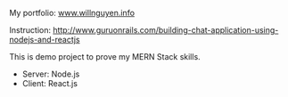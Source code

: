 My portfolio: www.willnguyen.info

Instruction: http://www.guruonrails.com/building-chat-application-using-nodejs-and-reactjs

This is demo project to prove my MERN Stack skills.

- Server: Node.js
- Client: React.js
